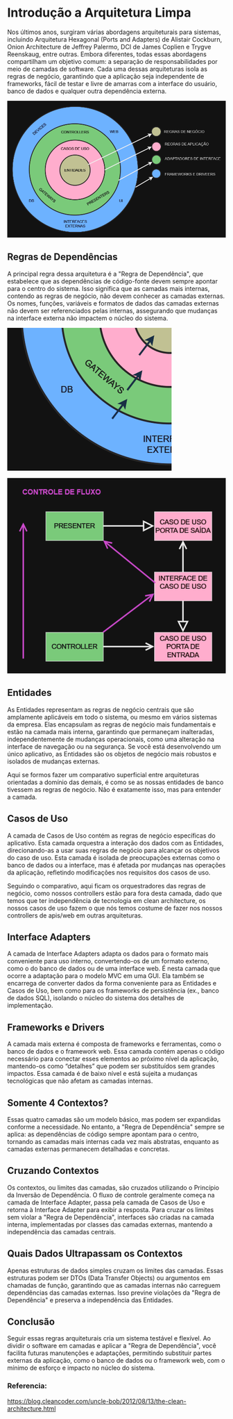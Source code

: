 # Introdução a Arquitetura Limpa

Nos últimos anos, surgiram várias abordagens arquiteturais para sistemas, incluindo Arquitetura Hexagonal (Ports and Adapters) de Alistair Cockburn, Onion Architecture de Jeffrey Palermo, DCI de James Coplien e Trygve Reenskaug, entre outras. Embora diferentes, todas essas abordagens compartilham um objetivo comum: a separação de responsabilidades por meio de camadas de software. Cada uma dessas arquiteturas isola as regras de negócio, garantindo que a aplicação seja independente de frameworks, fácil de testar e livre de amarras com a interface do usuário, banco de dados e qualquer outra dependência externa.

!['Arquitetura Limpa'](../../assets/clean-arch-1.png)

## Regras de Dependências

A principal regra dessa arquitetura é a "Regra de Dependência", que estabelece que as dependências de código-fonte devem sempre apontar para o centro do sistema. Isso significa que as camadas mais internas, contendo as regras de negócio, não devem conhecer as camadas externas. Os nomes, funções, variáveis e formatos de dados das camadas externas não devem ser referenciados pelas internas, assegurando que mudanças na interface externa não impactem o núcleo do sistema.

!['Arquitetura Limpa fluxo'](../../assets/clean-fluxo.png)

!['Arquitetura Limpa fluxo'](../../assets/clean-fluxo-2.png)

## Entidades

As Entidades representam as regras de negócio centrais que são amplamente aplicáveis em todo o sistema, ou mesmo em vários sistemas da empresa. Elas encapsulam as regras de negócio mais fundamentais e estão na camada mais interna, garantindo que permaneçam inalteradas, independentemente de mudanças operacionais, como uma alteração na interface de navegação ou na segurança. Se você está desenvolvendo um único aplicativo, as Entidades são os objetos de negócio mais robustos e isolados de mudanças externas.

Aqui se formos fazer um comparativo superficial entre arquiteturas orientadas a domínio das demais, é como se as nossas entidades de banco tivessem as regras de negócio. Não é exatamente isso, mas para entender a camada.

## Casos de Uso

A camada de Casos de Uso contém as regras de negócio específicas do aplicativo. Esta camada orquestra a interação dos dados com as Entidades, direcionando-as a usar suas regras de negócio para alcançar os objetivos do caso de uso. Esta camada é isolada de preocupações externas como o banco de dados ou a interface, mas é afetada por mudanças nas operações da aplicação, refletindo modificações nos requisitos dos casos de uso.

Seguindo o comparativo, aqui ficam os orquestradores das regras de negócio, como nossos controllers estão para fora desta camada, dado que temos que ter independência de tecnologia em clean architecture, os nossos casos de uso fazem o que nós temos costume de fazer nos nossos controllers de apis/web em outras arquiteturas.

## Interface Adapters

A camada de Interface Adapters adapta os dados para o formato mais conveniente para uso interno, convertendo-os de um formato externo, como o do banco de dados ou de uma interface web. É nesta camada que ocorre a adaptação para o modelo MVC em uma GUI. Ela também se encarrega de converter dados da forma conveniente para as Entidades e Casos de Uso, bem como para os frameworks de persistência (ex., banco de dados SQL), isolando o núcleo do sistema dos detalhes de implementação.

## Frameworks e Drivers

A camada mais externa é composta de frameworks e ferramentas, como o banco de dados e o framework web. Essa camada contém apenas o código necessário para conectar esses elementos ao próximo nível da aplicação, mantendo-os como “detalhes” que podem ser substituídos sem grandes impactos. Essa camada é de baixo nível e está sujeita a mudanças tecnológicas que não afetam as camadas internas.

## Somente 4 Contextos?

Essas quatro camadas são um modelo básico, mas podem ser expandidas conforme a necessidade. No entanto, a "Regra de Dependência" sempre se aplica: as dependências de código sempre apontam para o centro, tornando as camadas mais internas cada vez mais abstratas, enquanto as camadas externas permanecem detalhadas e concretas.

## Cruzando Contextos

Os contextos, ou limites das camadas, são cruzados utilizando o Princípio da Inversão de Dependência. O fluxo de controle geralmente começa na camada de Interface Adapter, passa pela camada de Casos de Uso e retorna à Interface Adapter para exibir a resposta. Para cruzar os limites sem violar a "Regra de Dependência", interfaces são criadas na camada interna, implementadas por classes das camadas externas, mantendo a independência das camadas centrais.

## Quais Dados Ultrapassam os Contextos

Apenas estruturas de dados simples cruzam os limites das camadas. Essas estruturas podem ser DTOs (Data Transfer Objects) ou argumentos em chamadas de função, garantindo que as camadas internas não carreguem dependências das camadas externas. Isso previne violações da "Regra de Dependência" e preserva a independência das Entidades.

## Conclusão

Seguir essas regras arquiteturais cria um sistema testável e flexível. Ao dividir o software em camadas e aplicar a "Regra de Dependência", você facilita futuras manutenções e adaptações, permitindo substituir partes externas da aplicação, como o banco de dados ou o framework web, com o mínimo de esforço e impacto no núcleo do sistema.

### Referencia:

https://blog.cleancoder.com/uncle-bob/2012/08/13/the-clean-architecture.html